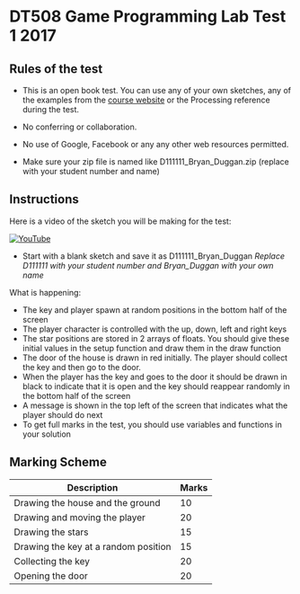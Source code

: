# DT508 Game Programming Lab Test 1 2017


## Rules of the test

- This is an open book test. You can use any of your own sketches, any of the examples from the [course website](https://github.com/skooter500/GP-2017-2018) or the Processing reference during the test.
- No conferring or collaboration.
- No use of Google, Facebook or any any other web resources permitted.

- Make sure your zip file is named like D111111_Bryan_Duggan.zip (replace with your student number and name)

## Instructions

Here is a video of the sketch you will be making for the test:

[![YouTube](http://img.youtube.com/vi/nsCe1NBQW8Q/0.jpg)](https://www.youtube.com/watch?v=nsCe1NBQW8Q)

- Start with a blank sketch and save it as D111111_Bryan_Duggan *Replace D111111 with your student number and Bryan_Duggan with your own name*

What is happening:

- The key and player spawn at random positions in the bottom half of the screen
- The player character is controlled with the up, down, left and right keys
- The star positions are stored in 2 arrays of floats. You should give these initial values in the setup function and draw them in the draw function
- The door of the house is drawn in red initially. The player should collect the key and then go to the door.
- When the player has the key and goes to the door it should be drawn in black to indicate that it is open and the key should reappear randomly in the bottom half of the screen
- A message is shown in the top left of the screen that indicates what the player should do next
- To get full marks in the test, you should use variables and functions in your solution

## Marking Scheme

| Description | Marks |
|--------------|---------|
| Drawing the house and the ground | 10 |
| Drawing and moving the player | 20 |
| Drawing the stars | 15 |
| Drawing the key at a random position | 15 |
| Collecting the key | 20 |
| Opening the door | 20 |


